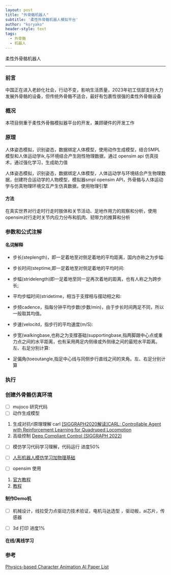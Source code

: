 ```yaml
---
layout: post
title: "外骨骼机器人"
subtitle: '柔性外骨骼机器人模拟平台'
author: "koryako"
header-style: text
tags:
  - 外骨骼
  - 机器人
---
```


柔性外骨骼机器人

---

### 前言
  中国正在进入老龄化社会，行动不变，影响生活质量，2023年初工信部支持大力发展外骨骼的设备，但传统外骨骼不适合，最好有包裹性很强的柔性外骨骼设备

### 概况
本项目侧重于柔性外骨骼模拟器平台的开发，兼顾硬件的开发工作

### 原理

人体姿态模拟，识别姿态，数据绑定人体模型，使用动作生成模型，结合SMPL 模型和人体运动学ik,与环境结合产生刚性物理数据，通过 opensim api 仿真技术，通过强化学习，生成助力值

人体姿态模拟，识别姿态，数据绑定人体模型，人体运动学与环境结合产生物理数据，创建符合运动学的人物模型，模拟器smpl opensim API，外骨骼与人体运动学与仿真物理环境交互产生仿真数据，使用物理引擎

#### 方法
在真实世界对行走时行走时肢体和关节活动、足地作用力的观察和分析，使用opensim对行走时关节内应力分布和肌肉、韧带力的推算和分析

### 参数和公式注解

####  名词解释
- 步长(steplength)，即一足着地至对侧足着地的平均距离，国内亦称之为步幅:

- 步长时间(steptime,即一足着地至对侧足着地的平均时间:
 
- 步幅(stridelength)即一足着地至同一足再次着地的距离，也有人称之为跨步长;

- 平均步幅时间(stridetime，相当于支撑相与摆动相之和:

- 步频cadence，指每分钟平均步数(步数/min)，由于步长时间两足不同，所以一般取其均值。

- 步速(velocitd，指步行的平均速度(m/S):
 
- 步宽(walkingbase,也称之为支撑基础(supportingbase,指两脚跟中心点或重力点之间的水平距离，也有采用两足内侧缘或外侧缘之间的最短水平距离。左、右足分别计算:

- 足偏角(toeoutangle,指足中心线与同侧步行直线之间的夹角。左、右足分别计算

 

### 执行
### 创建外骨骼仿真环境 
- [ ] mujoco 研究代码
- [ ] 动作生成模型
1.  生成对抗rl原理理解 carl [[SIGGRAPH2020解读]CARL: Controllable Agent with Reinforcement Learning for Quadruped Locomotion](https://zhuanlan.zhihu.com/p/430317619)
2. 高级控制 [Deep Compliant Control (SIGGRAPH 2022)](https://zhuanlan.zhihu.com/p/543420158)
- [ ] 模仿学习代码学习理解，代码运行 进度50%
- [ ] [人形机器人模仿学习加物理基础](https://zhuanlan.zhihu.com/p/412024945)
- [ ] opensim 使用


1.  [官方教程](https://simtk-confluence.stanford.edu:8443/display/OpenSim/Simulation-Based+Design+to+Reduce+Metabolic+Cost#SimulationBasedDesigntoReduceMetabolicCost-References)
2.  [教程](https://blog.csdn.net/lrm15659833890/article/details/78046605)




 
####  制作Demo机
 
- [ ]  机械设计，线拉受力点驱动力技术验证，电机马达选型 ，驱动板，ai芯片，传感器
- [ ]  3d 打印 进度1%
 
 
####  在线/离线学习
 
### 参考
 
[Physics-based Character Animation AI Paper List](https://zhuanlan.zhihu.com/p/509528335)


  